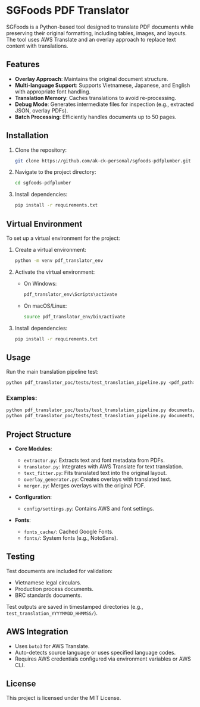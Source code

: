 # SGFoods PDF Translator

SGFoods is a Python-based tool designed to translate PDF documents while preserving their original formatting, including tables, images, and layouts. The tool uses AWS Translate and an overlay approach to replace text content with translations.

## Features

- **Overlay Approach**: Maintains the original document structure.
- **Multi-language Support**: Supports Vietnamese, Japanese, and English with appropriate font handling.
- **Translation Memory**: Caches translations to avoid re-processing.
- **Debug Mode**: Generates intermediate files for inspection (e.g., extracted JSON, overlay PDFs).
- **Batch Processing**: Efficiently handles documents up to 50 pages.

## Installation

1. Clone the repository:

   ```bash
   git clone https://github.com/ak-ck-personal/sgfoods-pdfplumber.git
   ```

2. Navigate to the project directory:

   ```bash
   cd sgfoods-pdfplumber
   ```

3. Install dependencies:
   ```bash
   pip install -r requirements.txt
   ```

## Virtual Environment

To set up a virtual environment for the project:

1. Create a virtual environment:

   ```bash
   python -m venv pdf_translator_env
   ```

2. Activate the virtual environment:

   - On Windows:
     ```bash
     pdf_translator_env\Scripts\activate
     ```
   - On macOS/Linux:
     ```bash
     source pdf_translator_env/bin/activate
     ```

3. Install dependencies:
   ```bash
   pip install -r requirements.txt
   ```

## Usage

Run the main translation pipeline test:

```bash
python pdf_translator_poc/tests/test_translation_pipeline.py <pdf_path> [-t target_language] [--debug]
```

### Examples:

```bash
python pdf_translator_poc/tests/test_translation_pipeline.py documents/circular.pdf -t en
python pdf_translator_poc/tests/test_translation_pipeline.py documents/circular.pdf -t ja --debug
```

## Project Structure

- **Core Modules**:

  - `extractor.py`: Extracts text and font metadata from PDFs.
  - `translator.py`: Integrates with AWS Translate for text translation.
  - `text_fitter.py`: Fits translated text into the original layout.
  - `overlay_generator.py`: Creates overlays with translated text.
  - `merger.py`: Merges overlays with the original PDF.

- **Configuration**:

  - `config/settings.py`: Contains AWS and font settings.

- **Fonts**:
  - `fonts_cache/`: Cached Google Fonts.
  - `fonts/`: System fonts (e.g., NotoSans).

## Testing

Test documents are included for validation:

- Vietnamese legal circulars.
- Production process documents.
- BRC standards documents.

Test outputs are saved in timestamped directories (e.g., `test_translation_YYYYMMDD_HHMMSS/`).

## AWS Integration

- Uses `boto3` for AWS Translate.
- Auto-detects source language or uses specified language codes.
- Requires AWS credentials configured via environment variables or AWS CLI.

## License

This project is licensed under the MIT License.
